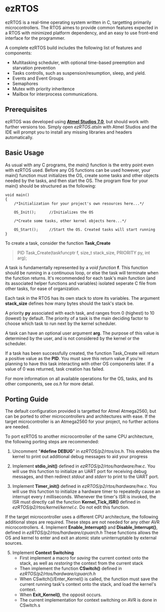# ezRTOS

ezRTOS is a real-time operating system written in C, targetting primarily microcontrollers. The RTOS aimes to provide common features expected in a RTOS with minimized platform dependency, and an easy to use front-end interface for the programmer.

A complete ezRTOS build includes the following list of features and components:
- Multitasking scheduler, with optional time-based preemption and starvation prevention
- Tasks controlls, such as suspension/resumption, sleep, and yield. 
- Events and Event Groups
- Semaphores
- Mutex with priority inheritence
- Mailbox for interprocess communications.


## Prerequisites
ezRTOS was developed using [**Atmel Studios 7.0**](https://www.microchip.com/avr-support/atmel-studio-7), but should work with further versions too. 
Simply open _ezRTOS.atsln_ with Atmel Studios and the IDE will prompt you to install any missing libraries and headers automatically.

## Basic Usage
As usual with any C programs, the _main()_ function is the entry point even with ezRTOS used. Before any OS functions can be used however, your main() function must initializes the OS, create some tasks and other objects needed by the tasks, and then start the OS. The program flow for your main() should be structured as the following:

```
void main()
{
    /*Initialization for your project's own resources here...*/
    
    OS_Init();      //Initializes the OS
		
	/*Create some tasks, other kernel objects here...*/

	OS_Start();     //Start the OS. Created tasks will start running 
}
```

To create a task, consider the function **Task_Create**
>PID Task_Create(taskfuncptr f, size_t stack_size, PRIORITY py, int arg);

A task is fundamentally represented by a _void function_ **f**. This function should be running in a continuous loop, or else the task will terminate when the function returns. It's recommended for each task's main function (and its associated helper functions and variables) isolated seperate C file from other tasks, for ease of organization.

Each task in the RTOS has its own stack to store its variables. The argument **stack_size** defines how many bytes should the task's stack be.

A priority **py** associated with each task, and ranges from 0 (highest) to 10 (lowest) by default. The priority of a task is the main deciding factor to choose which task to run next by the kernel scheduler.

A task can have an optional user argument **arg**. The purpose of this value is determined by the user, and is not considered by the kernel or the scheduler.

If a task has been successfully created, the function Task_Create will return a positive value as the **PID**. You must save this return value if you're planning to have this task interacting with other OS components later. If a value of 0 was returned, task creation has failed.

For more information on all available operations for the OS, tasks, and its other components, see _os.h_ for more detail.

## Porting Guide
The default configuration provided is targetted for Atmel Atmega2560, but can be ported to other microcontrollers and architectures with ease. If the target microcontroller is an Atmega2560 for your project, no further actions are needed.

To port ezRTOS to another microcontroller of the same CPU architecture, the following porting steps are recommended:
1. Uncomment "**#define DEBUG**" in _ezRTOS/p2/rtos/os.h_. 
This enables the kernel to print out additional debug messages to aid your progress

2. Implement **stdio_init()** defined in _ezRTOS/p2/rtos/hardware/hw.c_. 
You will use this function to initialize an UART port for receiving debug messages, and then redirect _stdout_ and _stderr_ to print to the UART port. 

3. Implement **Timer_init()** defined in _ezRTOS/p2/rtos/hardware/hw.c_.
You will use this function to initialize a hardware timer to repeatedly cause an interrupt every _t_ milliseconds. 
Whenever the timer's ISR is invoked, the ISR must directly call the function **Kernel_Tick_ISR()** defined in _ezRTOS/p2/rtos/kernel/kernel.c_. Do not edit this function.

If the target microcontroller uses a different CPU architecture, the following additional steps are required. These steps are not needed for any other AVR microcontrollers.
4. Implement **Enable_Interrupt()** and **Disable_Interrupt()**, defined in  _ezRTOS/p2/rtos/hardware/cpuarch.h_
These functions allows the OS and kernel to enter and exit an atomic state uninterruptable by external sources.

5. Implement **Context Switching**
    - First implement a macro for _saving_ the current context onto the stack, as well as _restoring_ the context from the current stack
    - Then implement the function **CSwitch()** defined in _ezRTOS/p2/rtos/hardware/cpuarch.h_
    - When CSwitch()/Enter_Kernel() is called, the function must save the current running task's context onto the stack, and load the kernel's context.
    - When **Exit_Kernel()**, the opposit occurs.
    - The current implementation for context switching on AVR is done in CSwitch.s
